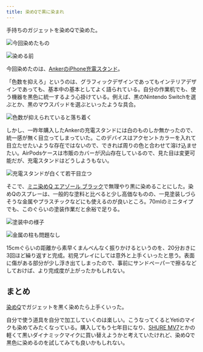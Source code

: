 ```yaml
---
title: 染めQで黒に染まれ
---
```

手持ちのガジェットを染めQで染めた。

![](https://lh4.googleusercontent.com/suAu0qwg6Z8t39_FnQw7lx1GjhkfO3fgZO2PPn1IG2Vt8lpkCYw8V-iRRoo2UglXocO6k0JOrCnsQxTOTDDKXkr3DG7EXQtsDh0Ws-4DlwCdbKUYcYLX9mCV7bla9aQ8-XAYT8VdQqHcOkN1QnwyAnUSCRkL9jbcyUotAstsefcjVBXeI1KtRR1i "今回染めたもの")

![](https://lh6.googleusercontent.com/RPekN2mkbt-3q4ReHPVBay52yDHKbYDJ84ibspESMXHG7Tg9DuM3RxI2QLU9c4fZF01jqvmbYAbmNoiKPru5nLdmAfDtfdrnuy44AamYAgPoUetsQOZ83ZDiQPsBoByLe_VXROtZIWKe2b3X4DZHo3anBrsjywi62o-2VfKWM-TFwUqppZbAkabz "染める前")

今回染めたのは、[AnkerのiPhone充電スタンド](https://r7kamura.com/articles/2021-09-06-anker-iphone-stand)。

「色数を抑えろ」というのは、グラフィックデザインであってもインテリアデザインであっても、基本中の基本としてよく語られている。自分の作業机でも、使う機器を黒色に統一するよう心掛けている。例えば、黒のNintendo Switchを選ぶとか、黒のマウスパッドを選ぶといったような具合。

![](https://lh6.googleusercontent.com/AonJaOPrgrOniJZ-Vz0XJ6QlHXAfD-hyDON3FDg6SJAtpdXSyXLEOmY2JHO0g6nWAwvQOzdZscfwiDyF11qanRlhNMv6-T7T45KTSf7EjVPxZg0rH77HE6Ur527Zkad3Cn6Xn7An4EympPlpCSTR6pcqlpeHtVQUnhBr56P8aorVmCpMjOP1RfAj "色数が抑えられていると落ち着く")

しかし、一昨年購入したAnkerの充電スタンドには白のものしか無かったので、統一感が無く目立ってしまっていた。このデバイスはアクセントカラーを入れて目立たせたいような存在ではないので、できれば周りの色と合わせて溶け込ませたい。AirPodsケースは市販のカバーが沢山存在しているので、見た目は変更可能だが、充電スタンドはどうしようもない。

![](https://lh3.googleusercontent.com/SWeeGTC420k_vuEWBlIjAXHh6_YPGe5PUDAhX3p2SkM3-DDjgFU81M2jP_Lqi7FZgfMvDtmVx8TEUX4LyhtgmVznMRwWFOUQz2ynurkB_oLPZlKA7EERH7_1Fc2p2tH5b2fIQq1GDyQ8jlPPt0-LRevdlYm1EfZNUkY78TnDVK8sAl8GCiVUNEH- "充電スタンドが白くて若干目立つ")

そこで、[ミニ染めQ エアゾール ブラック](https://www.amazon.co.jp/dp/B003QMFUKO)で無理やり黒に染めることにした。染めQのスプレーは、一般的な塗料と比べると少し高価なものの、一見塗装しづらそうな金属やプラスチックなどにも使えるのが良いところ。70mlのミニタイプでも、このぐらいの塗装作業だと余裕で足りる。

![](https://lh4.googleusercontent.com/a0HFD7ZaUz7uVN6mjcY5CdaQr_JkfBMz55MFeQcmgBHyuO9i78FNjb7VRlsnWq2HFN72vF_fn-_pptCofPMyY2LhpWbgajzx_oWdT4HBK6WfzZ7h9Kl_vPGO-dzrMIexIPy0OxmOVFdx5qRlCweOyvviAuXf6etJRYrG9hik20CuMjTYN_msXH5i "塗装中の様子")

![](https://lh6.googleusercontent.com/lVu3ZwZJ19--vfVdINRXnKujGDzrQH-OebLi85J8Tf5YTqq5XF-jc6AUn4pKf1_zZgI8tYKwgaX2EoZZ6jealsyGcNUxW4OA_Xpi-3UU7H0ijXFxtq11u7fwvOnyqFz0axUdx2aCiVsMtbxpyxafeDlad8qzt4RhjFEQ3tO5Mkm6J5deb-m59bpb "金属の柱も問題なし")

15cmぐらいの距離から素早くまんべんなく振りかけるというのを、20分おきに3回ほど繰り返すと完成。初見プレイにしては意外と上手くいったと思う。表面に傷がある部分が少し浮き出てしまったので、事前にサンドペーパーで擦るなどしておけば、より完成度が上がったかもしれない。

まとめ
---

[染めQ](https://www.amazon.co.jp/dp/B003QMFUKO)でガジェットを黒く染めたら上手くいった。

自分で使う道具を自分で加工していくのは楽しい。こうなってくるとYetiのマイクも染めてみたくなっている。購入してもう七年目になり、[SHURE MV7](https://www.amazon.co.jp/dp/B08KY7G1GV)とかの軽くて黒いダイナミックマイクに買い替えようかと考えていたけれど、染めQで黒色に染めるのを試してみても良いかもしれない。
